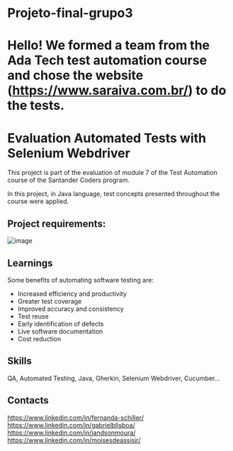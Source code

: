 # Projeto-final-grupo3

# Hello! We formed a team from the Ada Tech test automation course and chose the website (https://www.saraiva.com.br/) to do the tests.


# Evaluation Automated Tests with Selenium Webdriver

This project is part of the evaluation of module 7 of the Test Automation course of the Santander Coders program.

In this project, in Java language, test concepts presented throughout the course were applied.

## Project requirements:
![image](https://user-images.githubusercontent.com/107883675/235398183-365d3511-3c21-4919-8985-384a3095b98b.png)



## Learnings

Some benefits of automating software testing are:
- Increased efficiency and productivity
- Greater test coverage
- Improved accuracy and consistency
- Test reuse
- Early identification of defects
- Live software documentation
- Cost reduction


## Skills
QA, Automated Testing, Java, Gherkin, Selenium Webdriver, Cucumber...


## Contacts

https://www.linkedin.com/in/fernanda-schiller/
<br>
https://www.linkedin.com/in/gabrielblisboa/
<br>
https://www.linkedin.com/in/jandsonmoura/
<br>
https://www.linkedin.com/in/moisesdeassisjr/
